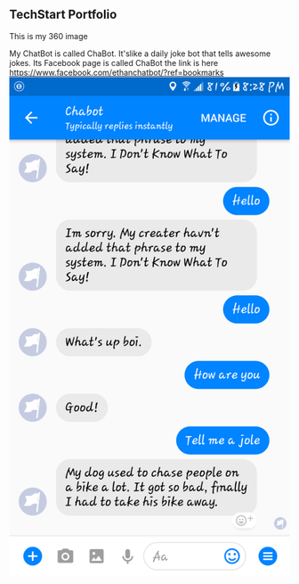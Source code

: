 ## TechStart Portfolio

This is my 360 image

<script src="//360.vizor.io/scripts/embed.js" data-vizorurl="https://360.vizor.io/embed/v/9xkp6" ></script>
My ChatBot is called ChaBot. It'slike a daily joke bot that tells awesome jokes. 
Its Facebook page is called ChaBot the link is here 
https://www.facebook.com/ethanchatbot/?ref=bookmarks 
![filter](Screenshot_20171017-202843.png?raw=true "Optional Title")
